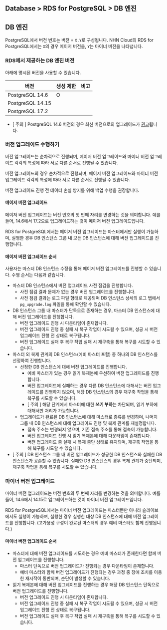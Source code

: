 ## Database > RDS for PostgreSQL > DB 엔진

## DB 엔진
PostgreSQL에서 버전 번호는 버전 = `X.Y`로 구성됩니다. NHN Cloud의 RDS for PostgreSQL에서는 `X`의 경우 메이저 버전을, `Y`는 마이너 버전을 나타냅니다.


### RDS에서 제공하는 DB 엔진 버전

아래에 명시된 버전을 사용할 수 있습니다.

| 버전               | 생성 제한 | 비고 |
|------------------|-------|----|
| PostgreSQL 14.6  | O     |    |
| PostgreSQL 14.15 |       |    |
| PostgreSQL 17.2  |       |    |

- [ 주의 ] PostgreSQL 14.6 버전의 경우 최신 버전으로의 업그레이드가 [권고](https://www.postgresql.org/about/news/postgresql-171-165-159-1414-1317-and-1221-released-2955/)됩니다.
    
    
### 버전 업그레이드 수행하기

버전 업그레이드는 순차적으로 진행되며, 메이저 버전 업그레이드와 마이너 버전 업그레이드 각각의 특성에 따라 서로 다른 순서로 진행될 수 있습니다. 

버전 업그레이드의 경우 순차적으로 진행되며, 메이저 버전 업그레이드와 마이너 버전 업그레이드 각각의 특성에 따라 서로 다른 순서로 진행될 수 있습니다. 

버전 업그레이드 진행 전 데이터 손실 방지를 위해 백업 수행을 권장합니다.

#### 메이저 버전 업그레이드

메이저 버전 업그레이드는 버전 번호의 첫 번째 자리를 변경하는 것을 의미합니다. 예를 들어, 14.6에서 17.2으로 업그레이드하는 것이 메이저 버전 업그레이드입니다. 

RDS for PostgreSQL에서는 메이저 버전 업그레이드는 마스터에서만 실행이 가능하며, 실행한 경우 DB 인스턴스 그룹 내 모든 DB 인스턴스에 대해 버전 업그레이드를 진행합니다.

#### 메이저 버전 업그레이드 순서

사용자는 마스터 DB 인스턴스 수정을 통해 메이저 버전 업그레이드를 진행할 수 있습니다. 
수행 순서는 다음과 같습니다.

- 마스터 DB 인스턴스에서 버전 업그레이드 사전 점검을 진행합니다. 
    - 사전 점검 결과 문제가 없는 경우 버전 업그레이드를 진행합니다.
    - 사전 점검 결과는 로그 파일 형태로 제공되며 DB 인스턴스 상세의 로그 탭에서 `pg_upgrade.log` 파일을 통해 확인할 수 있습니다.    
- DB 인스턴스 그룹 내 마스터가 단독으로 존재하는 경우, 마스터 DB 인스턴스에 대해 버전 업그레이드를 진행합니다.
    - 버전 업그레이드 진행 시 다운타임이 존재합니다.
    - 버전 업그레이드 진행 중 실패 시 복구 작업이 시도될 수 있으며, 성공 시 버전 업그레이드 진행 전 상태로 복구됩니다.
    - 버전 업그레이드 실패 후 복구 작업 실패 시 재구축을 통해 복구를 시도할 수 있습니다.
- 마스터 외 복제 관계의 DB 인스턴스(예비 마스터 포함) 중 하나의 DB 인스턴스를 선정하여 진행합니다.
    - 선정한 DB 인스턴스에 대해 버전 업그레이드를 진행합니다.
        - 예비 마스터가 있는 경우 읽기 복제본에 우선하여 버전 업그레이드를 진행합니다.
        - 버전 업그레이드에 실패하는 경우 다른 DB 인스턴스에 대해서는 버전 업그레이드를 진행하지 않으며, 해당 DB 인스턴스의 경우 재구축 작업을 통해 복구를 시도할 수 있습니다.
        - [ 주의 ] 해당 단계에서 마스터에 대한 **쓰기 부하**는 차단되며, 읽기 부하에 대해서만 처리가 가능합니다.
    - 업그레이드가 완료된 DB 인스턴스에 대해 마스터로 종류를 변경하며, 나머지 그룹 내 DB 인스턴스에 대해 업그레이드 진행 및 복제 관계를 재설정합니다.
        - 접속 주소는 변경되지 않으며, 기존 접속 주소를 통해 접속이 가능합니다.
        - 버전 업그레이드 진행 시 읽기 복제본에 대해 다운타임이 존재합니다.
        - 버전 업그레이드 중 실패 시 복제 중단 상태로 유지되며, 재구축 작업을 통해 복구를 시도할 수 있습니다.
- [ 주의 ] DB 인스턴스 그룹 내 버전 업그레이드가 성공한 DB 인스턴스와 실패한 DB 인스턴스가 공존할 수 있습니다. 실패한 DB 인스턴스의 경우 복제 관계가 중단되며, 재구축 작업을 통해 복구를 시도할 수 있습니다.



### 마이너 버전 업그레이드

마이너 버전 업그레이드는 버전 번호의 두 번째 자리를 변경하는 것을 의미합니다. 예를 들어, 14.6에서 14.15로 업그레이드하는 것이 마이너 버전 업그레이드입니다.

RDS for PostgreSQL에서는 마이너 버전 업그레이드는 마스터뿐만 아니라 슬레이브에서도 실행이 가능하며, 실행한 경우 실행한 대상 DB 인스턴스에 대해 버전 업그레이드를 진행합니다. (고가용성 구성이 완료된 마스터의 경우 예비 마스터도 함께 진행됩니다.)

#### 마이너 버전 업그레이드 순서

- 마스터에 대해 버전 업그레이드를 시도하는 경우 예비 마스터가 존재한다면 함께 버전 업그레이드를 진행합니다. 
    - 마스터 단독으로 버전 업그레이드가 진행되는 경우 다운타임이 존재합니다.
    - 예비 마스터와 함께 버전 업그레이드가 진행되는 경우 과정 중 장애 조치를 이용한 재시작이 동반되며, 순단이 발생할 수 있습니다.
- 읽기 복제본에 대해 버전 업그레이드를 진행하는 경우 해당 DB 인스턴스 단독으로 버전 업그레이드를 진행합니다.
    - 버전 업그레이드 진행 시 다운타임이 존재합니다.
    - 버전 업그레이드 진행 중 실패 시 복구 작업이 시도될 수 있으며, 성공 시 버전 업그레이드 진행 전 상태로 복구됩니다.
    - 버전 업그레이드 실패 후 복구 작업 실패 시 재구축을 통해 복구를 시도할 수 있습니다.
